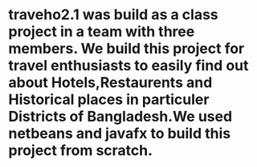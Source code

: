 # traveho2.1 was build as a class project in a team with three members. We build this project for travel enthusiasts to easily find out about Hotels,Restaurents and Historical places in particuler Districts of Bangladesh.We used netbeans and javafx to build this project from scratch.
